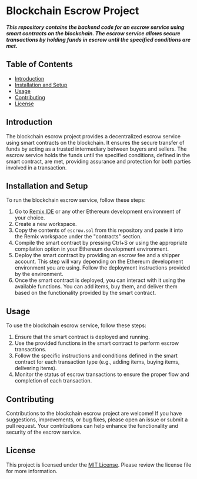 # Blockchain Escrow Project

***This repository contains the backend code for an escrow service using smart contracts on the blockchain. The escrow service allows secure transactions by holding funds in escrow until the specified conditions are met.***

## Table of Contents

- [Introduction](#introduction)
- [Installation and Setup](#installation-and-setup)
- [Usage](#usage)
- [Contributing](#contributing)
- [License](#license)

## Introduction

The blockchain escrow project provides a decentralized escrow service using smart contracts on the blockchain. It ensures the secure transfer of funds by acting as a trusted intermediary between buyers and sellers. The escrow service holds the funds until the specified conditions, defined in the smart contract, are met, providing assurance and protection for both parties involved in a transaction.

## Installation and Setup

To run the blockchain escrow service, follow these steps:

1. Go to [Remix IDE](https://remix.ethereum.org) or any other Ethereum development environment of your choice.
2. Create a new workspace.
3. Copy the contents of `escrow.sol` from this repository and paste it into the Remix workspace under the "contracts" section.
4. Compile the smart contract by pressing Ctrl+S or using the appropriate compilation option in your Ethereum development environment.
5. Deploy the smart contract by providing an escrow fee and a shipper account. This step will vary depending on the Ethereum development environment you are using. Follow the deployment instructions provided by the environment.
6. Once the smart contract is deployed, you can interact with it using the available functions. You can add items, buy them, and deliver them based on the functionality provided by the smart contract.

## Usage

To use the blockchain escrow service, follow these steps:

1. Ensure that the smart contract is deployed and running.
2. Use the provided functions in the smart contract to perform escrow transactions.
3. Follow the specific instructions and conditions defined in the smart contract for each transaction type (e.g., adding items, buying items, delivering items).
4. Monitor the status of escrow transactions to ensure the proper flow and completion of each transaction.

## Contributing

Contributions to the blockchain escrow project are welcome! If you have suggestions, improvements, or bug fixes, please open an issue or submit a pull request. Your contributions can help enhance the functionality and security of the escrow service.

## License

This project is licensed under the [MIT License](LICENSE). Please review the license file for more information.
